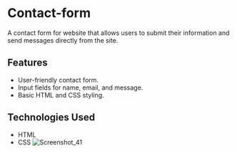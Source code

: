 # Contact-form
A  contact form for  website that allows users to submit their information and send messages directly from the site.

## Features

- User-friendly contact form.
- Input fields for name, email, and message.
- Basic HTML and CSS styling.

## Technologies Used

- HTML
- CSS
![Screenshot_41](https://github.com/Vaibhavibhalke/Contact-form/assets/142711357/e2d6a34a-e61b-41dd-9d63-1fd4bd2e80f3)
